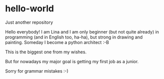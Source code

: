 # hello-world
Just another repository

Hello everybody! I am Lina and I am only beginner (but not quite already) in programming (and in English too, ha-ha), but strong in drawing and painting. Someday I become a python architect :-B

This is the biggest one from my wishes.

But for nowadays my major goal is getting my first job as a junior.

Sorry for grammar mistakes :-)
